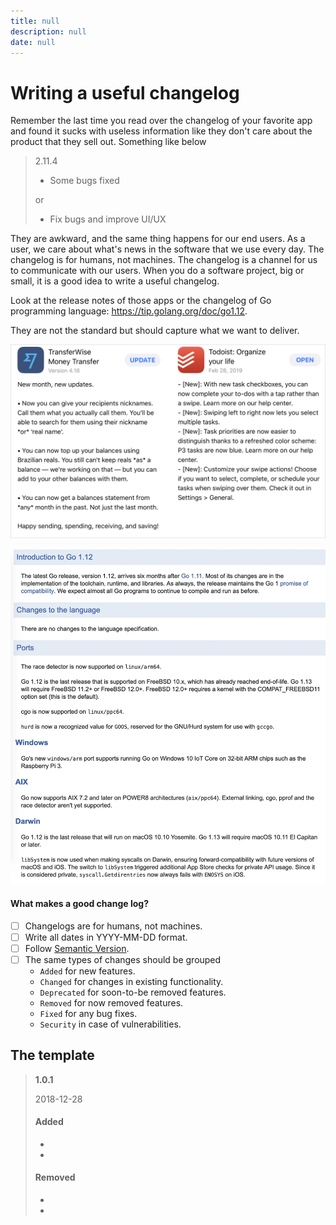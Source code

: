 ```yaml
---
title: null
description: null
date: null
---
```


# Writing a useful changelog

Remember the last time you read over the changelog of your favorite app and found it sucks with useless information like they don't care about the product that they sell out. Something like below

> 2.11.4
>
> - Some bugs fixed
>
> or
>
> - Fix bugs and improve UI/UX

They are awkward, and the same thing happens for our end users. As a user, we care about what's news in the software that we use every day. The changelog is for humans, not machines. The changelog is a channel for us to communicate with our users. When you do a software project, big or small, it is a good idea to write a useful changelog.

Look at the release notes of those apps or the changelog of Go programming language: <https://tip.golang.org/doc/go1.12>.

They are not the standard but should capture what we want to deliver.

![](assets/changelog-sample.webp)

![](assets/changelog-go.webp)

#### What makes a good change log?

- [ ] Changelogs are for humans, not machines.
- [ ] Write all dates in YYYY-MM-DD format.
- [ ] Follow [Semantic Version](playbook/engineering/versioning).
- [ ] The same types of changes should be grouped
  - `Added` for new features.
  - `Changed` for changes in existing functionality.
  - `Deprecated` for soon-to-be removed features.
  - `Removed` for now removed features.
  - `Fixed` for any bug fixes.
  - `Security` in case of vulnerabilities.

## The template

> **1.0.1**
>
> 2018-12-28
>
> #### Added
>
> -
> -
>
> #### Removed
>
> -
> -

